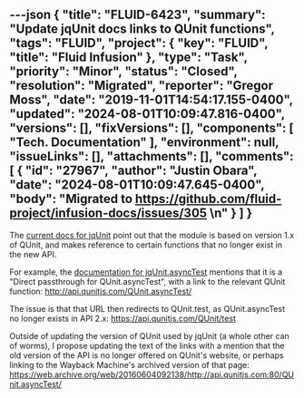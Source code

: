 ---json
{
  "title": "FLUID-6423",
  "summary": "Update jqUnit docs links to QUnit functions",
  "tags": "FLUID",
  "project": {
    "key": "FLUID",
    "title": "Fluid Infusion"
  },
  "type": "Task",
  "priority": "Minor",
  "status": "Closed",
  "resolution": "Migrated",
  "reporter": "Gregor Moss",
  "date": "2019-11-01T14:54:17.155-0400",
  "updated": "2024-08-01T10:09:47.816-0400",
  "versions": [],
  "fixVersions": [],
  "components": [
    "Tech. Documentation"
  ],
  "environment": null,
  "issueLinks": [],
  "attachments": [],
  "comments": [
    {
      "id": "27967",
      "author": "Justin Obara",
      "date": "2024-08-01T10:09:47.645-0400",
      "body": "Migrated to <https://github.com/fluid-project/infusion-docs/issues/305>&#x20;\n"
    }
  ]
}
---
The [current docs for jqUnit](https://docs.fluidproject.org/infusion/development/jqUnit.html) point out that the module is based on version 1.x of QUnit, and makes reference to certain functions that no longer exist in the new API.

For example, the [documentation for jqUnit.asyncTest](https://docs.fluidproject.org/infusion/development/jqUnit.html#jqunitasynctestname-testfunc) mentions that it is a "Direct passthrough for QUnit.asyncTest", with a link to the relevant QUnit function: <http://api.qunitjs.com/QUnit.asyncTest/>

The issue is that that URL then redirects to QUnit.test, as QUnit.asyncTest no longer exists in API 2.x: <https://api.qunitjs.com/QUnit/test>

Outside of updating the version of QUnit used by jqUnit (a whole other can of worms), I propose updating the text of the links with a mention that the old version of the API is no longer offered on QUnit's website, or perhaps linking to the Wayback Machine's archived version of that page: <https://web.archive.org/web/20160604092138/http://api.qunitjs.com:80/QUnit.asyncTest/>

        
